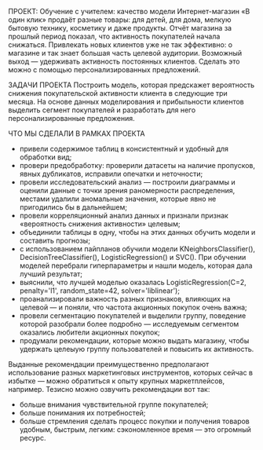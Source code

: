 ПРОЕКТ: Обучение с учителем: качество модели
Интернет-магазин «В один клик» продаёт разные товары: для детей, для дома, мелкую бытовую технику, косметику и даже продукты. 
Отчёт магазина за прошлый период показал, что активность покупателей начала снижаться. Привлекать новых клиентов уже не так эффективно: о магазине и так знает большая часть целевой аудитории. 
Возможный выход — удерживать активность постоянных клиентов. Сделать это можно с помощью персонализированных предложений.

ЗАДАЧИ ПРОЕКТА
Построить модель, которая предскажет вероятность снижения покупательской активности клиента в следующие три месяца.
На основе данных моделирования и прибыльности клиентов выделить сегмент покупателей и разработать для него персонализированные предложения.

ЧТО МЫ СДЕЛАЛИ В РАМКАХ ПРОЕКТА
- привели содержимое таблиц в консистентный и удобный для обработки вид;
- провери предобработку: проверили датасеты на наличие пропусков, явных дубликатов, исправили опечатки и неточности;
- провели исследовательский анализ — построили диаграммы и оценили данные с точки зрения раномерности распределения, местами удалили аномальные значения, которые явно не пригодились бы в дальнейшем;
- провели корреляционный анализ данных и признали признак «вероятность снижения активности» целевым;
- объединили таблицы в одну, чтобы на этих данных обучить модели и составить прогнозы;
- с использованием пайпланов обучили модели KNeighborsClassifier(), DecisionTreeClassifier(), LogisticRegression() и SVC(). При обучении моделей перебрали гиперпараметры и нашли модель, которая дала лучший результат;
- выяснили, что лучшей моделью оказалась LogisticRegression(C=2, penalty='l1', random_state=42, solver='liblinear');
- проанализировали важность разных признаков, влияющих на целевой — и поняли, что частота акционных покупок очень важна;
- провели сегментацию покупателей и выделили группу, поведение которой разобрали более подробно — исследуемым сегментом оказались любители акционных покупок;
- продумали рекомендации, которые можно выдать магазину, чтобы удержать целеыую группу пользователей и повысить их активность.

Выданные рекомендации преимущественно предполагают использование разных маркетинговых инструментов, которых сейчас в избытке — можно обратиться к опыту крупных маркетплейсов, например. Тезисно можно озвучить рекомендации вот так:
- больше внимания чувствительной группе покупателей;
- больше понимания их потребностей;
- больше стремления сделать процесс покупки и получения товаров удобным, быстрым, легким: сэкономленное время — это огромный ресурс.